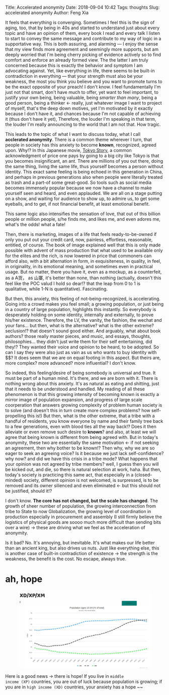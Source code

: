 Title: Accelerated anonymity
Date: 2018-09-04 10:42
Tags: thoughts
Slug: accelerated anonymity
Author: Feng Xia



It feels that everything is converging. Sometimes I feel this is the
sign of aging, too, that by being in 40s and started to understand
just about every topic and have an opinion of them, every book I read
and every talk I listen to start to convey the same message and
contribute to my way of logic in a supportative way. This is both
assuring, and alarming &mdash; I enjoy the sense that my view finds
more agreement and seemingly more supports, but am deeply worried that
I'm being cherry picking of evidence actively so to find comfort and
enforce an already formed view. The the latter I am truly concerned
because this is exactly the behavior and symptom I am advocating
against. Yet, like everything in life, there seems to be built-in
contradiction in everything &mdash; that your strength must also be
your weakness, the most you think you believe and you want to promote
turns to be the exact opposite of your preach! I don't know. I feel
fundamentally I'm just not that smart, don't have much to offer, yet
want to feel important, to justify your own being, being valuable,
being _smarter than many_, being a good person, being a thinker &larr;
really, just whatever image I want to project of myself, that's the
deep down motives, yet I'm motivated by it exactly because I don't
have it, and chances because I'm not capable of achieving it (thus
don't have it yet), Therefore, the louder I'm speaking in that term,
the louder I'm really announcing to the world that I am not that. How
tragic.

This leads to the topic of what I want to discuss today, what I call
**acclerated anonymity**. There is a common theme wherever I turn,
that people in society has this anxiety to become **known**,
recognized, agreed upon. Why!? In this Japanese movie, [Tokyo
Story][1], a common acknowledgment of price one pays by going to a
big city like Tokyo is that you becomes insignificant, an ant. There are millions
of you out there, doing the same thing, living the same life, thus
yourself becomes a person without identity. This exact same feeling is
being echoed in this generation in China, and perhaps in previous
generations also when people were literally treated as trash and a
part-of some great-good. So tools such as social media becomes
immensely popular because we now have a channel to make yourself seen
and heard, and even applauded. We are all on a stage putting on a
show, and waiting for audience to show up, to admire us, to get some
eyeballs, and to get, if not financial benefit, at least emotional
benefit.

This same logic also intensifies the sensation of love, that out of
this billion people or million people, s/he finds me, and likes me,
and even adores me, what's the odds! what a fate! 

Then, there is marketing, images of a life that feels
ready-to-be-owned if only you put out your credit card, now, painless,
effortless, reasonable, entitled, of course. The book of image
explained well that this is only made possible with advent of mass
production that what used to be available only for the elites and the
rich, is now lowered in price that commoners can afford also, with a
bit alternation in form, in exquisiteness, in quality, in feel, in
originality, in its emotional meaning, and sometimes even in practical
usage. But no matter, there you have it, even as a mockup, as a
counterfeit, as a A货， as 山寨, it's better than none, than nothing
(actually, doesn't this feel like the POC valud I hold so dear!? that
the leap from 0 to 1 is qualitative, while 1-N is
quantitative). Fascinating.

But then, this anxiety, this feeling of not-being-recognized, is
accelerating. Going into a crowd makes you feel small; a growing
population, or just being in a country of large population, highlights
this instantly. So everybody is desperately holding on some identity,
internally and externally, to prove his/her existence. Therefore, the
LV, the vanity, the fashion, the wechat and your fans... but then,
what is the alternative? what is the other extreme? seclusion!? that
doesn't sound good either. And arguably, what about book authors?
those really master pieces, and music, and essays, thoughts,
philosophies... they didn't just write them for their self
entertaining, did they!? They wanted their voice and opinion to be
heard, to be adopted. So can I say they were also just as vain as us
who wants to buy identity with $$? It does seem that we are on equal
footing in this aspect. But theirs are, more complex? more advanced?
more influential? I don't know.

So indeed, this feeling/desire of being somebody is universal and
true. It must be part of a human mind. It's there, and we are born
with it. There is nothing wrong about this anxiety. It's as natural as
eating and shitting, just that it needs to be understood and handled.
My reading of all these phenomenon is that this growing intensity of
becoming known is exactly a mirror image of population expansion, and
progress of large scale coorperation that answers growing complexity
of problem human society is to solve (and doesn't this in turn create
more complex problems? how self-propelling this is!) But then, what
is the other extreme, that a tribe with a handful of residents, you
know everyone by name and their family tree back to a few generations,
even with blood ties all the way back!?  Does it then alleviate or
even remove such desire to **known**? and also, at least we will agree
that being known is different from being agreed with. But in today's
anonymity, these two are essentially the same motivation &larr; if not
seeking an agreement, then why bother to be known!? Then why, why we
are so eager to seek an agreeing voice? Is it because we just lack
self-confidence? why now? and did we have this crisis in a tribe mode?
What happens that your opinion was not agreed by tribe members? well,
I guess then you will be kicked out, and die, so there is natural
selection at work, haha. But then, today's society is practicing this
same act, that especially in a (closed-minded) society, different opinion
is not welcomed, is surpressed, is to be removed and its owner
silienced and even eliminated &larr; but this should not be justified,
should it!? 

I don't know. **The core has not changed, but the scale has
changed**. The growth of sheer number of population, the growing
interconnection from tribe to State to now Globalization, the growing
level of coordination in production especially in procurement and
assembly (I still firmly believe the logistics of physical goods are
soooo much more difficult than sending bits over a wire) &rarr; these
are driving what we feel as the acceleration of anonymity.

Is it bad? No. It's annoying, but inevitable. It's what makes our life
better than an ancient king, but also drives us nuts. Just like
everything else, this is another case of built-in contradiction of
existence &rarr; the strength is the weakness, the benefit is the
cost. No escape, always true.

# ah, hope

  
<figure class="col s12">
  <img src="/images/snapshot%20population.png"/>
</figure>

Here is a good news &rarr; there is hope!  If you live in <code>middle
income (XP)</code> countries, you are out of luck because population
is growing; if you are in <code>high income (XD)</code> countries,
your anxiety has a hope ~~


[1]: https://www.youtube.com/watch?v=9us-TZ6aR74
